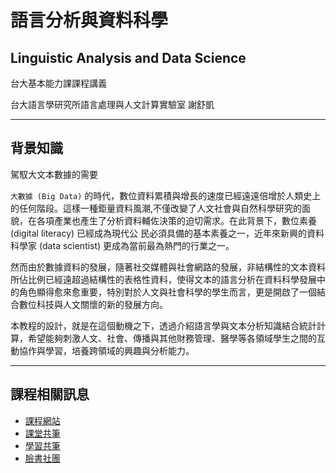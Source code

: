 # 語言分析與資料科學

## Linguistic Analysis and Data Science

台大基本能力課課程講義

台大語言學研究所語言處理與人文計算實驗室   謝舒凱

---

## 背景知識

駕馭大文本數據的需要

`大數據 (Big Data)` 的時代，數位資料累積與增長的速度已經遠遠倍增於人類史上的任何階段。這樣一種鉅量資料風潮,不僅改變了人文社會與自然科學研究的面貌，在各項產業也產生了分析資料輔佐決策的迫切需求。在此背景下，數位素養 \(digital literacy\) 已經成為現代公 民必須具備的基本素養之一，近年來新興的資料科學家 \(data scientist\) 更成為當前最為熱門的行業之一。

然而由於數據資料的發展，隨著社交媒體與社會網路的發展，非結構性的文本資料所佔比例已經遠超過結構性的表格性資料，使得文本的語言分析在資料科學發展中的角色顯得愈來愈重要，特別對於人文與社會科學的學生而言，更是開啟了一個結合數位科技與人文關懷的新的發展方向。

本教程的設計，就是在這個動機之下，透過介紹語言學與文本分析知識結合統計計算，希望能夠刺激人文、社會、傳播與其他財務管理、醫學等各領域學生之間的互動協作與學習，培養跨領域的興趣與分析能力。

---

## 課程相關訊息

* [課程網站](http://loperntu.github.io/lads)
* [課堂共筆](https://hackpad.com/G2xpgmB77bL)
* [學習共筆](https://lads2015fall.hackpad.com/)
* [臉書社團](https://www.facebook.com/groups/652099794893097/)



